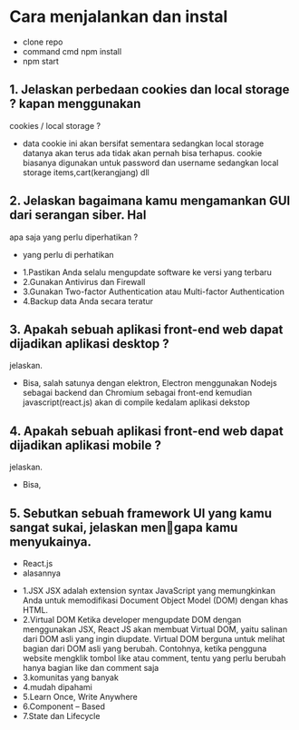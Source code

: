 # Cara menjalankan dan instal
- clone repo
- command cmd npm install
- npm start

## 1. Jelaskan perbedaan cookies dan local storage ? kapan menggunakan
cookies / local storage ?
- data cookie ini akan bersifat sementara sedangkan local storage datanya akan terus ada tidak akan pernah bisa terhapus.
cookie biasanya digunakan untuk password dan username sedangkan local storage items,cart(kerangjang) dll

## 2. Jelaskan bagaimana kamu mengamankan GUI dari serangan siber. Hal
apa saja yang perlu diperhatikan ?
- yang perlu di perhatikan 
* 1.Pastikan Anda selalu mengupdate software ke versi yang terbaru
* 2.Gunakan Antivirus dan Firewall
* 3.Gunakan Two-factor Authentication atau Multi-factor Authentication
* 4.Backup data Anda secara teratur 

## 3. Apakah sebuah aplikasi front-end web dapat dijadikan aplikasi desktop ?
jelaskan.
- Bisa, salah satunya dengan elektron, Electron menggunakan Nodejs sebagai backend dan Chromium sebagai front-end kemudian javascript(react.js) akan di compile kedalam aplikasi dekstop

## 4. Apakah sebuah aplikasi front-end web dapat dijadikan aplikasi mobile ?
jelaskan.
- Bisa, 

## 5. Sebutkan sebuah framework UI yang kamu sangat sukai, jelaskan mengapa kamu menyukainya.
- React.js 
- alasannya
* 1.JSX
JSX adalah extension syntax JavaScript yang memungkinkan Anda untuk memodifikasi Document Object Model (DOM) dengan khas HTML. 
* 2.Virtual DOM
Ketika developer mengupdate DOM dengan menggunakan JSX, React JS akan membuat Virtual DOM, yaitu salinan dari DOM asli yang ingin diupdate. Virtual DOM berguna untuk melihat bagian dari DOM asli yang berubah. Contohnya, ketika pengguna website mengklik tombol like atau comment, tentu yang perlu berubah hanya bagian like dan comment saja
* 3.komunitas yang banyak
* 4.mudah dipahami 
* 5.Learn Once, Write Anywhere
* 6.Component – Based
* 7.State dan Lifecycle
